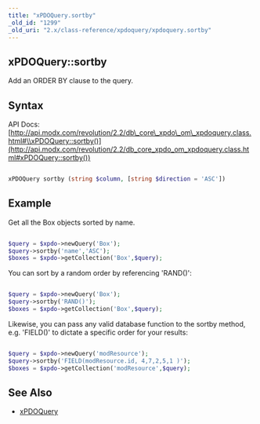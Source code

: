 ```yaml
---
title: "xPDOQuery.sortby"
_old_id: "1299"
_old_uri: "2.x/class-reference/xpdoquery/xpdoquery.sortby"
---
```


## xPDOQuery::sortby

 Add an ORDER BY clause to the query.

## Syntax

 API Docs: [http://api.modx.com/revolution/2.2/db\_core\_xpdo\_om\_xpdoquery.class.html#\\xPDOQuery::sortby()](http://api.modx.com/revolution/2.2/db_core_xpdo_om_xpdoquery.class.html#xPDOQuery::sortby())

 ``` php 

xPDOQuery sortby (string $column, [string $direction = 'ASC'])

```

## Example

 Get all the Box objects sorted by name.

 ``` php 

$query = $xpdo->newQuery('Box');
$query->sortby('name','ASC');
$boxes = $xpdo->getCollection('Box',$query);

```

 You can sort by a random order by referencing 'RAND()':

 ``` php 

$query = $xpdo->newQuery('Box');
$query->sortby('RAND()');
$boxes = $xpdo->getCollection('Box',$query);

```

 Likewise, you can pass any valid database function to the sortby method, e.g. 'FIELD()' to dictate a specific order for your results:

 ``` php 

$query = $xpdo->newQuery('modResource');
$query->sortby('FIELD(modResource.id, 4,7,2,5,1 )');
$boxes = $xpdo->getCollection('modResource',$query);

```

## See Also

- [xPDOQuery](xpdo/class-reference/xpdoquery "xPDOQuery")